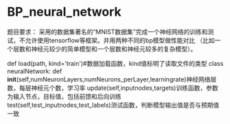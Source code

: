 # BP_neural_network

题目要求：
采用的数据集著名的“MNIST数据集”完成一个神经网络的训练和测试，不允许使用tensorflow等框架。并用两种不同的bp模型做性能对比 （比如一个层数和神经元较少的简单模型和一个层数和神经元较多的复杂模型）。

def load(path, kind='train')#数据加载函数，kind值标明了读取文件的类型
class neuralNetwork:
    def __init__(self,numNeuronLayers,numNeurons_perLayer,learningrate)神经网络层数，每层神经元个数，学习率
    update(self,inputnodes,targets)训练函数，参数为输入节点，目标值，包括前馈和后向训练
    test(self,test_inputnodes,test_labels)测试函数，判断模型输出值是否与预期值一致